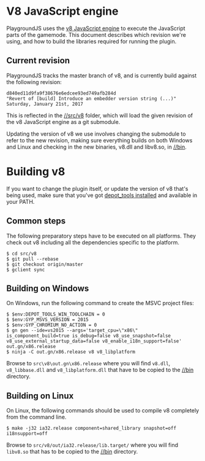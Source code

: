 # V8 JavaScript engine
PlaygroundJS uses the [v8 JavaScript engine](https://code.google.com/p/v8/) to execute the JavaScript parts of the gamemode. This document describes which revision we're using, and how to build the libraries required for running the plugin.

## Current revision
PlaygroundJS tracks the master branch of v8, and is currently build against the following revision:

    d840ed11d9fa9f38676e6edcee93ed749afb284d
    "Revert of [build] Introduce an embedder version string (...)"
    Saturday, January 21st, 2017

This is reflected in the [//src/v8](/src/v8) folder, which will load the given revision of the v8 JavaScript engine as a git submodule.

Updating the version of v8 we use involves changing the submodule to refer to the new revision, making sure everything builds on both Windows and Linux and checking in the new binaries, v8.dll and libv8.so, in [//bin](/bin).

# Building v8
If you want to change the plugin itself, or update the version of v8 that's being used, make sure that you've got [depot_tools installed](https://dev.chromium.org/developers/how-tos/install-depot-tools) and available in your PATH.

## Common steps
The following preparatory steps have to be executed on all platforms. They check out v8 including all the dependencies specific to the platform.

    $ cd src/v8
    $ git pull --rebase
    $ git checkout origin/master
    $ gclient sync

## Building on Windows
On Windows, run the following command to create the MSVC project files:

    $ $env:DEPOT_TOOLS_WIN_TOOLCHAIN = 0
    $ $env:GYP_MSVS_VERSION = 2015
    $ $env:GYP_CHROMIUM_NO_ACTION = 0
    $ gn gen --ide=vs2015 --args='target_cpu=\"x86\" is_component_build=true is_debug=false v8_use_snapshot=false v8_use_external_startup_data=false v8_enable_i18n_support=false' out.gn/x86.release
    $ ninja -C out.gn/x86.release v8 v8_libplatform

Browse to `src\v8\out.gn\x86.release` where you will find `v8.dll`, `v8_libbase.dll` and `v8_libplatform.dll` that have to be copied to the [//bin](/bin) directory.

## Building on Linux
On Linux, the following commands should be used to compile v8 completely from the command line.

    $ make -j32 ia32.release component=shared_library snapshot=off i18nsupport=off

Browse to `src/v8/out/ia32.release/lib.target/` where you will find `libv8.so` that has to be copied to the [//bin](/bin) directory.
